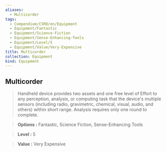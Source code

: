 ```yaml
---
aliases:
  - Multicorder
tags:
  - Compendium/CSRD/en/Equipment
  - Equipment/Fantastic
  - Equipment/Science-Fiction
  - Equipment/Sense-Enhancing-Tools
  - Equipment/Level/5
  - Equipment/Value/Very-Expensive
title: Multicorder
collection: Equipment
kind: Equipment
---
```

## Multicorder    
    
>Handheld device provides two assets and one free level of Effort to any perception, analysis, or computing task that the device's multiple sensors (including radio, gravimetric, chemical, visual, audio, and others) within short range. Analysis requires only one round to complete.    
> **Options :** Fantastic, Science Fiction, Sense-Enhancing Tools    
> **Level :** 5    
> **Value :** Very Expensive